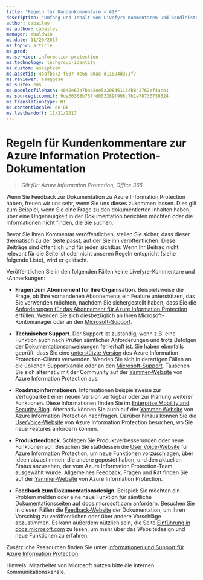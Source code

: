```yaml
---
title: "Regeln für Kundenkommentare – AIP"
description: "Umfang und Inhalt von Livefyre-Kommentaren und Randleisten für die Azure Information Protection-Dokumentation."
author: cabailey
ms.author: cabailey
manager: mbaldwin
ms.date: 11/20/2017
ms.topic: article
ms.prod: 
ms.service: information-protection
ms.technology: techgroup-identity
ms.custom: askipteam
ms.assetid: 4eafbe72-f537-4e66-80ae-d11894d373f7
ms.reviewer: esaggese
ms.suite: ems
ms.openlocfilehash: 4040e67a7bae2ee5a208d61134b842762ef4ace1
ms.sourcegitcommit: 9de66368b75ffd003289f998c7b1e78736736524
ms.translationtype: HT
ms.contentlocale: de-DE
ms.lasthandoff: 11/21/2017
---
```

# <a name="house-rules-for-comments-on-the-azure-information-protection-documentation"></a>Regeln für Kundenkommentare zur Azure Information Protection-Dokumentation

>*Gilt für: Azure Information Protection, Office 365*

Wenn Sie Feedback zur Dokumentation zu Azure Information Protection haben, freuen wir uns sehr, wenn Sie uns dieses zukommen lassen. Dies gilt zum Beispiel, wenn Sie eine Frage zu den dokumentierten Inhalten haben, über eine Ungenauigkeit in der Dokumentation berichten möchten oder die Informationen nicht finden, die Sie suchen. 

Bevor Sie Ihren Kommentar veröffentlichen, stellen Sie sicher, dass dieser thematisch zu der Seite passt, auf der Sie ihn veröffentlichen. Diese Beiträge sind öffentlich und für jeden sichtbar. Wenn Ihr Beitrag nicht relevant für die Seite ist oder nicht unseren Regeln entspricht (siehe folgende Liste), wird er gelöscht.
 
Veröffentlichen Sie in den folgenden Fällen keine Livefyre-Kommentare und -Anmerkungen:
 
- **Fragen zum Abonnement für Ihre Organisation**. Beispielsweise die Frage, ob Ihre vorhandenen Abonnements ein Feature unterstützen, das Sie verwenden möchten, nachdem Sie sichergestellt haben, dass Sie die [Anforderungen für das Abonnement für Azure Information Protection](./get-started/requirements.md#subscription-for-azure-information-protection) erfüllen. Wenden Sie sich diesbezüglich an Ihren Microsoft-Kontomanager oder an den [Microsoft-Support](./get-started/information-support.md#to-contact-microsoft-support).

- **Technischer Support**. Der Support ist zuständig, wenn z.B. eine Funktion auch nach Prüfen sämtlicher Anforderungen und trotz Befolgen der Dokumentationsanweisungen fehlerhaft ist. Sie haben ebenfalls geprüft, dass Sie eine [unterstützte Version](./rms-client/client-version-release-history.md#servicing-information-and-timelines) des Azure Information Protection-Clients verwenden. Wenden Sie sich in derartigen Fällen an die üblichen Supportkanäle oder an den [Microsoft-Support](./get-started/information-support.md#to-contact-microsoft-support). Tauschen Sie sich alternativ mit der Community auf der [Yammer-Website](https://www.yammer.com/AskIPTeam) von Azure Information Protection aus.

- **Roadmapinformationen**. Informationen beispielsweise zur Verfügbarkeit einer neuen Version verfügbar oder zur Planung weiterer Funktionen. Diese Informationen finden Sie im [Enterprise Mobility and Security-Blog](https://blogs.technet.microsoft.com/enterprisemobility/?product=azure-information-protection,azure-rights-management-services). Alternativ können Sie auch auf der [Yammer-Website](https://www.yammer.com/AskIPTeam) von Azure Information Protection nachfragen. Darüber hinaus können Sie die [UserVoice-Website](https://msip.uservoice.com) von Azure Information Protection besuchen, wo Sie neue Features anfordern können.

- **Produktfeedback**. Schlagen Sie Produktverbesserungen oder neue Funktionen vor. Besuchen Sie stattdessen die [User Voice-Website](https://msip.uservoice.com) für Azure Information Protection, um neue Funktionen vorzuschlagen, über Ideen abzustimmen, die andere gepostet haben, und den aktuellen Status anzusehen, der vom Azure Information Protection-Team ausgewählt wurde. Allgemeines Feedback, Fragen und Rat finden Sie auf der [Yammer-Website](https://www.yammer.com/AskIPTeam) von Azure Information Protection. 

- **Feedback zum Dokumentationsdesign**. Beispiel: Sie möchten ein Problem melden oder eine neue Funktion für sämtliche Dokumentationsseiten auf docs.microsoft.com anfordern. Besuchen Sie in diesen Fällen die [Feedback-Website](https://msdocs.uservoice.com/forums/364242-general-site-feedback) der Dokumentation, um Ihren Vorschlag zu veröffentlichen oder über andere Vorschläge abzustimmen. Es kann außerdem nützlich sein, die Seite [Einführung in docs.microsoft.com](/teamblog/introducing-docs-microsoft-com/) zu lesen, um mehr über das Websitedesign und neue Funktionen zu erfahren.

Zusätzliche Ressourcen finden Sie unter [Informationen und Support für Azure Information Protection](./get-started/information-support.md). 

Hinweis: Mitarbeiter von Microsoft nutzen bitte die internen Kommunikationskanäle.

